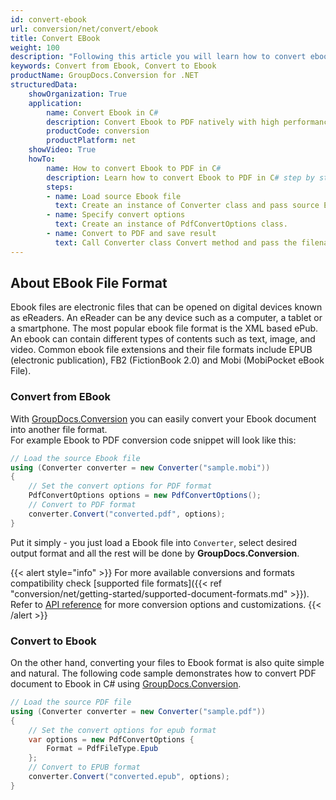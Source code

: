 ```yaml
---
id: convert-ebook
url: conversion/net/convert/ebook
title: Convert EBook
weight: 100
description: "Following this article you will learn how to convert ebook documents with couple C# code lines and GroupDocs.Conversion for .NET."
keywords: Convert from Ebook, Convert to Ebook
productName: GroupDocs.Conversion for .NET
structuredData:
    showOrganization: True
    application:    
        name: Convert Ebook in C#    
        description: Convert Ebook to PDF natively with high performance using C# language and GroupDocs.Conversion for .NET APIs
        productCode: conversion
        productPlatform: net 
    showVideo: True
    howTo:
        name: How to convert Ebook to PDF in C# 
        description: Learn how to convert Ebook to PDF in C# step by step
        steps:
        - name: Load source Ebook file 
          text: Create an instance of Converter class and pass source Ebook file path as a constructor parameter. You may specify absolute or relative file path as per your requirements. 
        - name: Specify convert options 
          text: Create an instance of PdfConvertOptions class.
        - name: Convert to PDF and save result 
          text: Call Converter class Convert method and pass the filename for the converted PDF file and the PdfConvertOptions object from the previous step as parameters.
---
```


## About EBook File Format

Ebook files are electronic files that can be opened on digital devices known as eReaders. An eReader can be any device such as a computer, a tablet or a smartphone. The most popular ebook file format is the XML based ePub. An ebook can contain different types of contents such as text, image, and video. Common ebook file extensions and their file formats include EPUB (electronic publication), FB2 (FictionBook 2.0) and Mobi (MobiPocket eBook File).

### Convert from EBook

With [GroupDocs.Conversion](https://products.groupdocs.com/conversion/net) you can easily convert your Ebook document into another file format.  
For example Ebook to PDF conversion code snippet will look like this:

```csharp
// Load the source Ebook file
using (Converter converter = new Converter("sample.mobi"))
{
    // Set the convert options for PDF format
    PdfConvertOptions options = new PdfConvertOptions();
    // Convert to PDF format
    converter.Convert("converted.pdf", options);
}
```

Put it simply - you just load a Ebook file into `Converter`, select desired output format and all the rest will be done by **GroupDocs.Conversion**.  

{{< alert style="info" >}}
For more available conversions and formats compatibility check [supported file formats]({{< ref "conversion/net/getting-started/supported-document-formats.md" >}}).
Refer to [API reference](https://apireference.groupdocs.com/conversion/net/groupdocs.conversion.options.convert) for more conversion options and customizations.
{{< /alert >}}

### Convert to Ebook

On the other hand, converting your files to Ebook format is also quite simple and natural.
The following code sample demonstrates how to convert PDF document to Ebook in C# using [GroupDocs.Conversion](https://products.groupdocs.com/conversion/net).

```csharp
// Load the source PDF file
using (Converter converter = new Converter("sample.pdf"))
{
    // Set the convert options for epub format
    var options = new PdfConvertOptions {
        Format = PdfFileType.Epub
    };
    // Convert to EPUB format
    converter.Convert("converted.epub", options);
}
```
